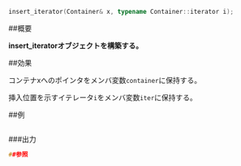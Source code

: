 ```cpp
insert_iterator(Container& x, typename Container::iterator i);
```

##概要

<b>insert_iteratorオブジェクトを構築する。</b>



##効果

コンテナxへのポインタをメンバ変数`container`に保持する。

挿入位置を示すイテレータ`i`をメンバ変数`iter`に保持する。


##例

```cpp
```

###出力

```cpp
##参照
```
